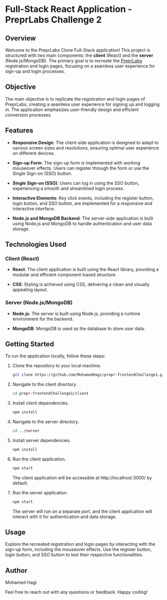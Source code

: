 # Full-Stack React Application - PreprLabs Challenge 2

## Overview

Welcome to the PreprLabs Clone Full-Stack application! This project is structured with two main components: the **client** (React) and the **server** (Node.js/MongoDB). The primary goal is to recreate the [PreprLabs](https://preprlabs.org/) registration and login pages, focusing on a seamless user experience for sign-up and login processes.

## Objective

The main objective is to replicate the registration and login pages of PreprLabs, creating a seamless user experience for signing up and logging in. The application emphasizes user-friendly design and efficient conversion processes.

## Features

- **Responsive Design**: The client-side application is designed to adapt to various screen sizes and resolutions, ensuring optimal user experience on different devices.

- **Sign-up Form**: The sign-up form is implemented with working mouseover effects. Users can register through the form or use the Single Sign-on (SSO) button.

- **Single Sign-on (SSO)**: Users can log in using the SSO button, experiencing a smooth and streamlined login process.

- **Interactive Elements**: Key click events, including the register button, login button, and SSO button, are implemented for a responsive and interactive interface.

- **Node.js and MongoDB Backend**: The server-side application is built using Node.js and MongoDB to handle authentication and user data storage.

## Technologies Used

### Client (React)

- **React**: The client application is built using the React library, providing a modular and efficient component-based structure.

- **CSS**: Styling is achieved using CSS, delivering a clean and visually appealing layout.

### Server (Node.js/MongoDB)

- **Node.js**: The server is built using Node.js, providing a runtime environment for the backend.

- **MongoDB**: MongoDB is used as the database to store user data.

## Getting Started

To run the application locally, follow these steps:

1. Clone the repository to your local machine.

    ```bash
    git clone https://github.com/MohamedHagi/prepr-frontendChallenge1.git
    ```

2. Navigate to the client directory.

    ```bash
    cd prepr-frontendChallenge1/client
    ```

3. Install client dependencies.

    ```bash
    npm install
    ```

4. Navigate to the server directory.

    ```bash
    cd ../server
    ```

5. Install server dependencies.

    ```bash
    npm install
    ```

6. Run the client application.

    ```bash
    npm start
    ```

    The client application will be accessible at http://localhost:3000/ by default.

7. Run the server application.

    ```bash
    npm start
    ```

    The server will run on a separate port, and the client application will interact with it for authentication and data storage.

## Usage

Explore the recreated registration and login pages by interacting with the sign-up form, including the mouseover effects. Use the register button, login button, and SSO button to test their respective functionalities.


## Author

Mohamed Hagi

Feel free to reach out with any questions or feedback. Happy coding!
